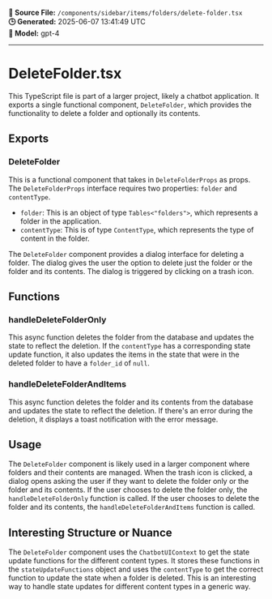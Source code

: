 **📄 Source File:** `/components/sidebar/items/folders/delete-folder.tsx`  
**🕒 Generated:** 2025-06-07 13:41:49 UTC  
**🤖 Model:** gpt-4

---

# DeleteFolder.tsx

This TypeScript file is part of a larger project, likely a chatbot application. It exports a single functional component, `DeleteFolder`, which provides the functionality to delete a folder and optionally its contents.

## Exports

### DeleteFolder

This is a functional component that takes in `DeleteFolderProps` as props. The `DeleteFolderProps` interface requires two properties: `folder` and `contentType`.

- `folder`: This is an object of type `Tables<"folders">`, which represents a folder in the application.
- `contentType`: This is of type `ContentType`, which represents the type of content in the folder.

The `DeleteFolder` component provides a dialog interface for deleting a folder. The dialog gives the user the option to delete just the folder or the folder and its contents. The dialog is triggered by clicking on a trash icon.

## Functions

### handleDeleteFolderOnly

This async function deletes the folder from the database and updates the state to reflect the deletion. If the `contentType` has a corresponding state update function, it also updates the items in the state that were in the deleted folder to have a `folder_id` of `null`.

### handleDeleteFolderAndItems

This async function deletes the folder and its contents from the database and updates the state to reflect the deletion. If there's an error during the deletion, it displays a toast notification with the error message.

## Usage

The `DeleteFolder` component is likely used in a larger component where folders and their contents are managed. When the trash icon is clicked, a dialog opens asking the user if they want to delete the folder only or the folder and its contents. If the user chooses to delete the folder only, the `handleDeleteFolderOnly` function is called. If the user chooses to delete the folder and its contents, the `handleDeleteFolderAndItems` function is called.

## Interesting Structure or Nuance

The `DeleteFolder` component uses the `ChatbotUIContext` to get the state update functions for the different content types. It stores these functions in the `stateUpdateFunctions` object and uses the `contentType` to get the correct function to update the state when a folder is deleted. This is an interesting way to handle state updates for different content types in a generic way.